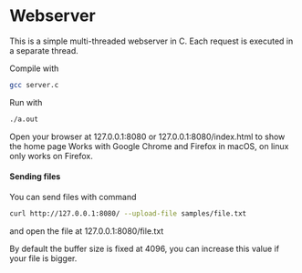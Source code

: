 # Webserver

This is a simple multi-threaded webserver in C. Each request is executed in a separate thread.


Compile with 
```sh
gcc server.c
```

Run with
```sh
./a.out
```

Open your browser at 127.0.0.1:8080 or 127.0.0.1:8080/index.html to show the home page
Works with Google Chrome and Firefox in macOS, on linux only works on Firefox.
  
#### Sending files

You can send files with command
```sh
curl http://127.0.0.1:8080/ --upload-file samples/file.txt
```

and open the file at 127.0.0.1:8080/file.txt

By default the buffer size is fixed at 4096, you can increase this value if your file is bigger.
